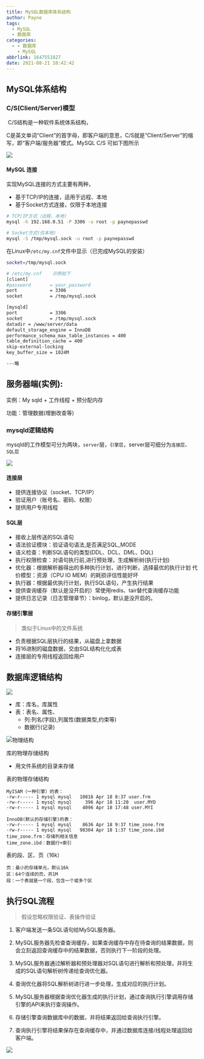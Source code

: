 ```yaml
---
title: MySQL数据库体系结构
author: Payne
tags:
  - MySQL
  - 数据库
categories:
  - - 数据库
    - MySQL
abbrlink: 1647551827
date: 2021-08-21 10:42:42
---
```


## MySQL体系结构

### C/S(Client/Server)模型

​ C/S结构是一种软件系统体系结构，

​ C是英文单词“Client”的首字母，即客户端的意思，C/S就是“Client/Server”的缩写，即“客户端/服务器”模式。MySQL C/S 可如下图所示

![](https://tva1.sinaimg.cn/large/008i3skNgy1gto7tgqgp1j60js0a8jrl02.jpg)

#### MySQL 连接

实现MySQL连接的方式主要有两种，

- 基于TCP/IP的连接，适用于远程、本地
- 基于Socket方式连接，仅限于本地连接

```sh
# TCP/IP方式（远程、本地）
mysql -h 192.168.0.51 -P 3306 -u root -p paynepasswd

# Socket方式(仅本地)
mysql -S /tmp/mysql.sock -u root -p paynepasswd
```

<!--more-->

在Linux中`/etc/my.cnf`文件中显示（已完成MySQL的安装）

```sh
socket=/tmp/mysql.sock

# /etc/my.cnf    示例如下                                                                                    
[client]
#password       = your_password
port            = 3306
socket          = /tmp/mysql.sock

[mysqld]
port            = 3306
socket          = /tmp/mysql.sock
datadir = /www/server/data
default_storage_engine = InnoDB
performance_schema_max_table_instances = 400
table_definition_cache = 400
skip-external-locking
key_buffer_size = 1024M

---略
```

## 服务器端(实例):

实例：My sqld + 工作线程 + 预分配内存

功能：管理数据(增删改查等)

### mysqld逻辑结构

mysqld的工作模型可分为两块，`server`层，`引擎层`，server层可细分为`连接层`、`SQL层`

![](https://tva1.sinaimg.cn/large/008i3skNgy1gtoa5gogpej60fv0dhjs202.jpg)

#### 连接层

- 提供连接协议（socket、TCP/IP）
- 验证用户（账号名、密码、权限）
- 提供用户专用线程

#### SQL层

- 接收上层传送的SQL语句
- 语法验证模块：验证语句语法,是否满足SQL_MODE
- 语义检查：判断SQL语句的类型(DDL、DCL、DML、DQL)
- 执行权限检查：对语句执行前,进行预处理，生成解析树(执行计划)
- 优化器：根据解析器得出的多种执行计划，进行判断，选择最优的执行计划 代价模型：资源（CPU IO MEM）的耗损评估性能好坏
- 执行器：根据最优执行计划，执行SQL语句，产生执行结果
- 提供查询缓存（默认是没开启的）常使用redis、tair替代查询缓存功能
- 提供日志记录（日志管理章节）：binlog，默认是没开启的。

#### 存储引擎层

> 类似于Linux中的文件系统

- 负责根据SQL层执行的结果，从磁盘上拿数据
- 将16进制的磁盘数据，交由SQL结构化化成表
- 连接层的专用线程返回给用户

## 数据库逻辑结构

![](https://upload-images.jianshu.io/upload_images/16956686-127fff46fdb7fea9.png)

- 库：库名，库属性
- 表：表名、属性、
    - 列:列名(字段),列属性(数据类型,约束等)
    - 数据行(记录)

![物理结构](https://upload-images.jianshu.io/upload_images/16956686-bfd40838aef7971b.png)

库的物理存储结构

- 用文件系统的目录来存储

表的物理存储结构

```
MyISAM（一种引擎）的表：
-rw-r----- 1 mysql mysql   10816 Apr 18 8:37 user.frm
-rw-r----- 1 mysql mysql     396 Apr 18 11:20  user.MYD
-rw-r----- 1 mysql mysql    4096 Apr 18 17:48 user.MYI

InnoDB(默认的存储引擎)的表：
-rw-r----- 1 mysql mysql    8636 Apr 18 9:37 time_zone.frm
-rw-r----- 1 mysql mysql   98304 Apr 18 1:37 time_zone.ibd
time_zone.frm：存储列相关信息
time_zone.ibd：数据行+索引
```

表的段、区、页（16k）

```undefined
页：最小的存储单元，默认16k
区：64个连续的页，共1M
段：一个表就是一个段，包含一个或多个区
```

## 执行SQL流程

> 假设忽略权限验证、表操作验证

1. 客户端发送一条SQL语句给MySQL服务器。

2. MySQL服务器先检查查询缓存，如果查询缓存中存在待查询的结果数据，则会立刻返回查询缓存中的结果数据，否则执行下一阶段的处理。

3. MySQL服务器通过解析器和预处理器对SQL语句进行解析和预处理，并将生成的SQL语句解析树传递给查询优化器。

4. 查询优化器将SQL解析树进行进一步处理，生成对应的执行计划。

5. MySQL服务器根据查询优化器生成的执行计划，通过查询执行引擎调用存储引擎的API来执行查询操作。

6. 存储引擎查询数据库中的数据，并将结果返回给查询执行引擎。

7. 查询执行引擎将结果保存在查询缓存中，并通过数据库连接/线程处理返回给客户端。

![](https://tva1.sinaimg.cn/large/008i3skNgy1gtoc99udhyj60bw0ma0tu02.jpg)

